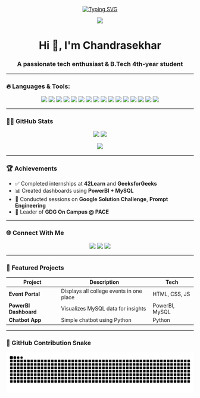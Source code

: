 <!-- Typing SVG Header -->
<p align="center">
  <a href="https://github.com/Chandrasekhar152">
    <img src="https://readme-typing-svg.demolab.com?font=Fira+Code&size=24&pause=1000&center=true&vCenter=true&width=600&lines=Hi+%F0%9F%91%8B%2C+I'm+Chandrasekhar;B.Tech+4th+Year+Student;GDG+Lead+%7C+Tech+Enthusiast;PowerBI+%7C+Python+%7C+Web+Development;Welcome+to+my+GitHub+profile!+%F0%9F%9A%80" alt="Typing SVG" />
  </a>
</p>

<!-- Profile Image -->
<p align="center">
  <img src="https://i.postimg.cc/pTxMVbSJ/myprofile.jpg" width="300px">
</p>

<h1 align="center">Hi 👋, I'm Chandrasekhar</h1>
<h3 align="center">A passionate tech enthusiast & B.Tech 4th-year student</h3>

---

### 🔥 Languages & Tools:

<p align="center">
  <!-- Languages -->
  <img src="https://cdn.jsdelivr.net/gh/devicons/devicon/icons/c/c-original.svg" width="40"/>
  <img src="https://cdn.jsdelivr.net/gh/devicons/devicon/icons/cplusplus/cplusplus-original.svg" width="40"/>
  <img src="https://cdn.jsdelivr.net/gh/devicons/devicon/icons/python/python-original.svg" width="40"/>
  <img src="https://cdn.jsdelivr.net/gh/devicons/devicon/icons/java/java-original.svg" width="40"/>
  <img src="https://cdn.jsdelivr.net/gh/devicons/devicon/icons/html5/html5-original.svg" width="40"/>
  <img src="https://cdn.jsdelivr.net/gh/devicons/devicon/icons/css3/css3-original.svg" width="40"/>
  <img src="https://cdn.jsdelivr.net/gh/devicons/devicon/icons/javascript/javascript-original.svg" width="40"/>
  <img src="https://cdn.jsdelivr.net/gh/devicons/devicon/icons/bootstrap/bootstrap-original.svg" width="40"/>
  <!-- Tools -->
  <img src="https://cdn.jsdelivr.net/gh/devicons/devicon/icons/mysql/mysql-original.svg" width="40"/>
  <img src="https://cdn.jsdelivr.net/gh/devicons/devicon/icons/numpy/numpy-original.svg" width="40"/>
  <img src="https://cdn.jsdelivr.net/gh/devicons/devicon/icons/pandas/pandas-original.svg" width="40"/>
  <img src="https://cdn.jsdelivr.net/gh/devicons/devicon/icons/matlab/matlab-original.svg" width="40"/>
  <img src="https://cdn.jsdelivr.net/gh/devicons/devicon/icons/postman/postman-original.svg" width="40"/>
  <img src="https://cdn.jsdelivr.net/gh/devicons/devicon/icons/git/git-original.svg" width="40"/>
  <img src="https://cdn.jsdelivr.net/gh/devicons/devicon/icons/github/github-original.svg" width="40"/>
  <img src="https://cdn.jsdelivr.net/gh/devicons/devicon/icons/vscode/vscode-original.svg" width="40"/>
</p>

---

### 🧑‍💻 GitHub Stats

<p align="center">
  <img src="https://github-readme-stats.vercel.app/api?username=Chandrasekhar152&show_icons=true&theme=tokyonight" width="48%"/>
  <img src="https://github-readme-streak-stats.herokuapp.com/?user=Chandrasekhar152&theme=tokyonight" width="48%"/>
</p>

<p align="center">
  <img src="https://github-readme-stats.vercel.app/api/top-langs/?username=Chandrasekhar152&layout=compact&theme=tokyonight" width="48%"/>
</p>

---

### 🏆 Achievements

- ✅ Completed internships at **42Learn** and **GeeksforGeeks**
- 📊 Created dashboards using **PowerBI + MySQL**
- 🎤 Conducted sessions on **Google Solution Challenge**, **Prompt Engineering**
- 🚀 Leader of **GDG On Campus @ PACE**


---

### 🌐 Connect With Me

<p align="center">
  <a href="https://linkedin.com/in/chandrasekhar152" target="_blank"><img src="https://img.shields.io/badge/LinkedIn-blue?logo=linkedin&style=for-the-badge" /></a>
  <a href="mailto:chandrasekhar152@gmail.com"><img src="https://img.shields.io/badge/Gmail-red?logo=gmail&style=for-the-badge" /></a>
  <a href="https://github.com/Chandrasekhar152"><img src="https://img.shields.io/badge/GitHub-black?logo=github&style=for-the-badge" /></a>
</p>

---

### 📂 Featured Projects

| Project               | Description                               | Tech               |
|-----------------------|-------------------------------------------|--------------------|
| **Event Portal**      | Displays all college events in one place  | HTML, CSS, JS      |
| **PowerBI Dashboard** | Visualizes MySQL data for insights        | PowerBI, MySQL     |
| **Chatbot App**       | Simple chatbot using Python               | Python             |

---

### 🐍 GitHub Contribution Snake

<p align="center">
  <img src="https://raw.githubusercontent.com/Chandrasekhar152/Chandrasekhar152/output/github-contribution-grid-snake.svg" alt="snake animation" />
</p>
